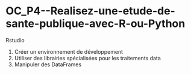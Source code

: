 # OC_P4--Realisez-une-etude-de-sante-publique-avec-R-ou-Python
Rstudio
  1. Créer un environnement de développement
  2. Utiliser des librairies spécialisées pour les traitements data
  3. Manipuler des DataFrames
